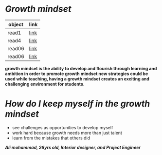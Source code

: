 # ***Growth mindset***
object|link
------|------
read1|[link](https://alialjeatawy.github.io/reading-notes/read1)
read4|[link](https://alialjeatawy.github.io/reading-notes/read4)
read06|[link](https://alialjeatawy.github.io/reading-notes/read06)
read06|[link](https://alialjeatawy.github.io/reading-notes/read06b)

**growth  mindset is the ability to develop and flourish through learning and ambition in order to promote growth mindset new strategies could be used while teaching, having a growth mindset creates an exciting and challenging environment for students.**
# *How do I keep myself in the growth mindset*
* see challenges as opportunities to develop myself
* work hard because growth needs more than just talent
* learn from the mistakes that others did

***Ali mohammad, 26yrs old, Interior designer, and Project Engineer*** 

